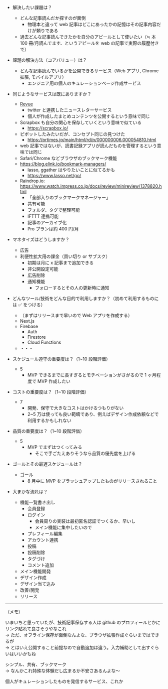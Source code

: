 - 解決したい課題は？
  - どんな記事読んだか探すのが面倒
    - 物理本と違って web 記事はどこにあったかの記憶はその記事内容だけが頼りである
  - 過去どんな記事読んできたかを自分のアピールとして使いたい（≒ 本 100 冊/月読んでます、というアピールを web の記事で実際の履歴付きで）
- 課題の解決方法（コアバリュー）は？
  - どんな記事読んでいるかを公開できるサービス（Web アプリ, Chrome 拡張, モバイルアプリ）
    - エンジニア用の個人のキュレーションページ作成サービス
- 同じようなサービスは既にありますか？

  - [Revue](https://www.getrevue.co/)
    - twitter と連携したニュースレターサービス
    - 個人が作成したまとめコンテンツを公開するという意味で同じ
  - Scrapbox も自分の関心を保存していくという意味で似ている
    - https://scrapbox.io/
  - ピボットしたみたいだが、コンセプト同じの見つけた
    - https://prtimes.jp/main/html/rd/p/000000006.000054810.html
  - web 記事ではないが、読書記録アプリが読んだものを管理するという意味では同じ
  - Safari/Chrome などブラウザのブックマーク機能
  - https://blog.elink.io/bookmark-managers/
    - lasso, ggather はやりたいことに似てるかも
    - https://www.lasso.net/go/
  - Raindrop.io: https://www.watch.impress.co.jp/docs/review/minireview/1378820.html
    - 「全部入りのブックマークマネージャー」
    - 共有可能
    - フォルダ、タグで整理可能
    - IFTTT 連携可能
    - 記事のアーカイブ化
    - Pro プランは約 400 円/月

- マネタイズはどうしますか？

  - 広告
  - 利便性拡大用の課金（買い切り or サブスク）
    - 初期は月に x 記事まで追加できる
    - 非公開設定可能
    - 広告削除
    - 通知機能
      - フォローするとその人の更新時に通知

- どんなツール/技術をどんな目的で利用しますか？（初めて利用するものには ✅ をつける）

  - （まずはリリースまで早いので Web アプリを作成する）
  - Next.js
  - Firebase
    - Auth
    - Firestore
    - Cloud Functions
  - ・・・

- スケジュール遵守の重要度は？（1~10 段階評価）

  - 5
    - MVP できるまでに長すぎるとモチベーションがさがるので 1 ヶ月程度で MVP 作成したい

- コストの重要度は？（1~10 段階評価）

  - 7
    - 開発、保守で大きなコストはかけるつもりがない
    - 2~5 万は使っても良い範疇であり、例えばデザイン作成依頼などで利用するかもしれない

- 品質の重要度は？（1~10 段階評価）

  - 5
    - MVP でまずはつくってみる
      - そこで手ごたえありそうなら品質の優先度を上げる

- ゴールとその最遅スケジュールは？

  - ゴール
    - 8 月中に MVP をブラッシュアップしたものがリリースされること

- 大まかな流れは？

  - 機能一覧書き出し
    - 会員登録
    - ログイン
      - 会員周りの実装は最初匿名認証でつくるか、早いし
      - メイン機能に集中したいので
    - プレフィール編集
    - アカウント連携
    - 投稿
    - 投稿削除
    - タグづけ
    - コメント追加
  - メイン機能開発
  - デザイン作成
  - デザイン当て込み
  - 改善/開発
  - リリース

---

（メモ）

いまいちと思っていたが、技術記事保存する人は github のプロフィールとかにリンク貼れて良さそうやなこれ  
→ ただ、オフライン保存が面倒なんよな、ブラウザ拡張作成ぐらいまではできるが  
→ とはいえ公開すること前提なので自動追加は違う。入力補助として出すぐらいはいいかもね

シンプル、共有、ブックマーク  
→ なんかこれ特殊な体験だし広まるか不安さあるんよな〜

個人がキュレーションしたものを発信するサービス、これか
